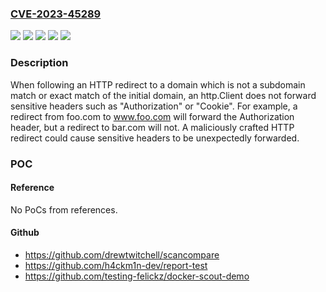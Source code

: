 ### [CVE-2023-45289](https://cve.mitre.org/cgi-bin/cvename.cgi?name=CVE-2023-45289)
![](https://img.shields.io/static/v1?label=Product&message=net%2Fhttp%2Fcookiejar&color=blue)
![](https://img.shields.io/static/v1?label=Product&message=net%2Fhttp&color=blue)
![](https://img.shields.io/static/v1?label=Version&message=0%20&color=brightgreen)
![](https://img.shields.io/static/v1?label=Version&message=1.22.0-0%20&color=brightgreen)
![](https://img.shields.io/static/v1?label=Vulnerability&message=CWE-212%3A%20Improper%20Removal%20of%20Sensitive%20Information%20Before%20Storage%20or%20Transfer&color=brightgreen)

### Description

When following an HTTP redirect to a domain which is not a subdomain match or exact match of the initial domain, an http.Client does not forward sensitive headers such as "Authorization" or "Cookie". For example, a redirect from foo.com to www.foo.com will forward the Authorization header, but a redirect to bar.com will not. A maliciously crafted HTTP redirect could cause sensitive headers to be unexpectedly forwarded.

### POC

#### Reference
No PoCs from references.

#### Github
- https://github.com/drewtwitchell/scancompare
- https://github.com/h4ckm1n-dev/report-test
- https://github.com/testing-felickz/docker-scout-demo

